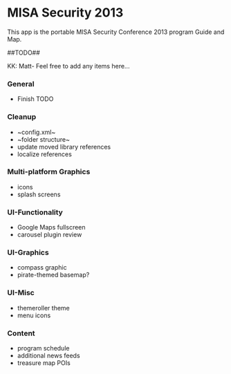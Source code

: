 MISA Security 2013
==================

This app is the portable MISA Security Conference 2013 program Guide and Map.


##TODO##

KK: Matt- Feel free to add any items here...

### General ###
- Finish TODO

### Cleanup ###
- ~config.xml~
- ~folder structure~
- update moved library references
- localize references

### Multi-platform Graphics ###
- icons
- splash screens

### UI-Functionality ###
- Google Maps fullscreen
- carousel plugin review

### UI-Graphics ###
- compass graphic
- pirate-themed basemap?

### UI-Misc ###
- themeroller theme
- menu icons

### Content ###
- program schedule
- additional news feeds
- treasure map POIs